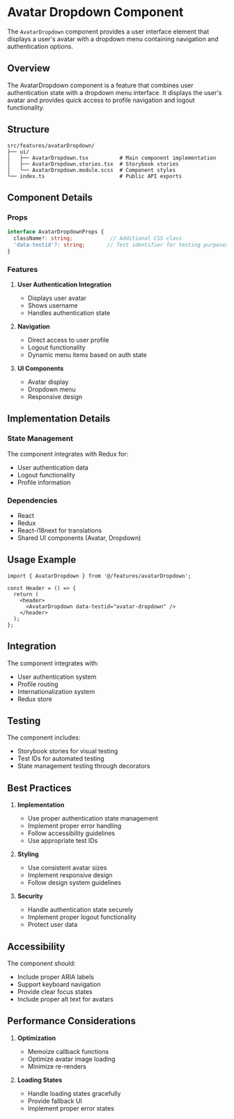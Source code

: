 # Avatar Dropdown Component

The `AvatarDropdown` component provides a user interface element that displays a user's avatar with a dropdown menu containing navigation and authentication options.

## Overview

The AvatarDropdown component is a feature that combines user authentication state with a dropdown menu interface. It displays the user's avatar and provides quick access to profile navigation and logout functionality.

## Structure

```
src/features/avatarDropdown/
├── ui/
│   ├── AvatarDropdown.tsx          # Main component implementation
│   ├── AvatarDropdown.stories.tsx  # Storybook stories
│   └── AvatarDropdown.module.scss  # Component styles
└── index.ts                        # Public API exports
```

## Component Details

### Props

```typescript
interface AvatarDropdownProps {
  className?: string;            // Additional CSS class
  'data-testid'?: string;       // Test identifier for testing purposes
}
```

### Features

1. **User Authentication Integration**
   - Displays user avatar
   - Shows username
   - Handles authentication state

2. **Navigation**
   - Direct access to user profile
   - Logout functionality
   - Dynamic menu items based on auth state

3. **UI Components**
   - Avatar display
   - Dropdown menu
   - Responsive design

## Implementation Details

### State Management

The component integrates with Redux for:
- User authentication data
- Logout functionality
- Profile information

### Dependencies

- React
- Redux
- React-i18next for translations
- Shared UI components (Avatar, Dropdown)

## Usage Example

```tsx
import { AvatarDropdown } from '@/features/avatarDropdown';

const Header = () => {
  return (
    <header>
      <AvatarDropdown data-testid="avatar-dropdown" />
    </header>
  );
};
```

## Integration

The component integrates with:
- User authentication system
- Profile routing
- Internationalization system
- Redux store

## Testing

The component includes:
- Storybook stories for visual testing
- Test IDs for automated testing
- State management testing through decorators

## Best Practices

1. **Implementation**
   - Use proper authentication state management
   - Implement proper error handling
   - Follow accessibility guidelines
   - Use appropriate test IDs

2. **Styling**
   - Use consistent avatar sizes
   - Implement responsive design
   - Follow design system guidelines

3. **Security**
   - Handle authentication state securely
   - Implement proper logout functionality
   - Protect user data

## Accessibility

The component should:
- Include proper ARIA labels
- Support keyboard navigation
- Provide clear focus states
- Include proper alt text for avatars

## Performance Considerations

1. **Optimization**
   - Memoize callback functions
   - Optimize avatar image loading
   - Minimize re-renders

2. **Loading States**
   - Handle loading states gracefully
   - Provide fallback UI
   - Implement proper error states
